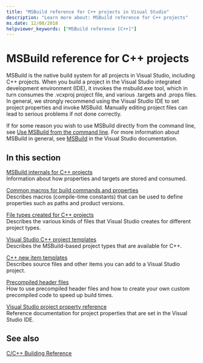 ```yaml
---
title: "MSBuild reference for C++ projects in Visual Studio"
description: "Learn more about: MSBuild reference for C++ projects"
ms.date: 12/08/2018
helpviewer_keywords: ["MSBuild reference [C++]"]
---
```

# MSBuild reference for C++ projects

MSBuild is the native build system for all projects in Visual Studio, including C++ projects. When you build a project in the Visual Studio integrated development environment (IDE), it invokes the msbuild.exe tool, which in turn consumes the .vcxproj project file, and various .targets and .props files. In general, we strongly recommend using the Visual Studio IDE to set project properties and invoke MSBuild. Manually editing project files can lead to serious problems if not done correctly.

If for some reason you wish to use MSBuild directly from the command line, see [Use MSBuild from the command line](../msbuild-visual-cpp.md). For more information about MSBuild in general, see [MSBuild](/visualstudio/msbuild/msbuild) in the Visual Studio documentation.

## In this section

[MSBuild internals for C++ projects](msbuild-visual-cpp-overview.md)\
Information about how properties and targets are stored and consumed.

[Common macros for build commands and properties](common-macros-for-build-commands-and-properties.md)\
Describes macros (compile-time constants) that can be used to define properties such as paths and product versions.

[File types created for C++ projects](file-types-created-for-visual-cpp-projects.md)\
Describes the various kinds of files that Visual Studio creates for different project types.

[Visual Studio C++ project templates](visual-cpp-project-types.md)\
Describes the MSBuild-based project types that are available for C++.

[C++ new item templates](using-visual-cpp-add-new-item-templates.md)\
Describes source files and other items you can add to a Visual Studio project.

[Precompiled header files](../creating-precompiled-header-files.md)\
How to use precompiled header files and how to create your own custom precompiled code to speed up build times.

[Visual Studio project property reference](property-pages-visual-cpp.md)\
Reference documentation for project properties that are set in the Visual Studio IDE.

## See also

[C/C++ Building Reference](c-cpp-building-reference.md)
